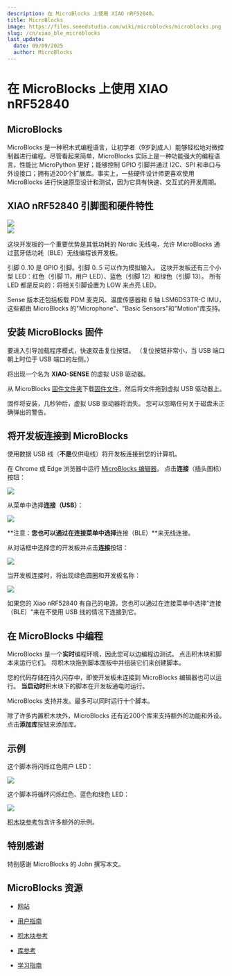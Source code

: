 ```yaml
---
description: 在 MicroBlocks 上使用 XIAO nRF52840。
title: MicroBlocks
image: https://files.seeedstudio.com/wiki/microblocks/microblocks.png
slug: /cn/xiao_ble_microblocks
last_update:
  date: 09/09/2025
  author: MicroBlocks
---
```


# 在 MicroBlocks 上使用 XIAO nRF52840

## MicroBlocks

MicroBlocks 是一种积木式编程语言，让初学者（9岁到成人）能够轻松地对微控制器进行编程。尽管看起来简单，MicroBlocks 实际上是一种功能强大的编程语言，性能比 MicroPython 更好；能够控制 GPIO 引脚并通过 I2C、SPI 和串口与外设接口；拥有近200个扩展库。事实上，一些硬件设计师更喜欢使用 MicroBlocks 进行快速原型设计和测试，因为它具有快速、交互式的开发周期。

## XIAO nRF52840 引脚图和硬件特性

<div style={{textAlign:'center'}}><img src="https://files.seeedstudio.com/wiki/microblocks/xiao-nrf52-sense.png" style={{width:600, height:'auto'}}/></div>

<div style={{textAlign:'center'}}><img src="https://files.seeedstudio.com/wiki/microblocks/xiao-nrf52-sense-pinout.png" style={{width:650, height:'auto'}}/></div>

这块开发板的一个重要优势是其低功耗的 Nordic 无线电，允许 MicroBlocks 通过蓝牙低功耗（BLE）无线编程该开发板。

引脚 0..10 是 GPIO 引脚。引脚 0..5 可以作为模拟输入。
这块开发板还有三个小型 LED：红色（引脚 11，用户 LED）、蓝色（引脚 12）和绿色（引脚 13）。
所有 LED 都是反向的：将相关引脚设置为 LOW 来点亮 LED。

Sense 版本还包括板载 PDM 麦克风、温度传感器和 6 轴 LSM6DS3TR-C IMU，这些都由 MicroBlocks 的"Microphone"、"Basic Sensors"和"Motion"库支持。

## 安装 MicroBlocks 固件

要进入引导加载程序模式，快速双击复位按钮。
（复位按钮非常小，当 USB 端口朝上时位于 USB 端口的左侧。）

将出现一个名为 **XIAO-SENSE** 的虚拟 USB 驱动器。

从 MicroBlocks [固件文件夹](https://microblocks.fun/downloads/latest/vm)下载[固件文件](https://microblocks.fun/downloads/latest/vm/vm_xiao_nrf52840.uf2)，然后将文件拖到虚拟 USB 驱动器上。

固件将安装，几秒钟后，虚拟 USB 驱动器将消失。
您可以忽略任何关于磁盘未正确弹出的警告。

## 将开发板连接到 MicroBlocks

使用数据 USB 线（**不是**仅供电线）将开发板连接到您的计算机。

在 Chrome 或 Edge 浏览器中运行 [MicroBlocks 编辑器](https://microblocks.fun/run/microblocks.html)。
点击**连接**（插头图标）按钮：

<div style={{textAlign:'center'}}><img src="https://files.seeedstudio.com/wiki/microblocks/connect-button.png" style={{width:200, height:'auto'}}/></div>

从菜单中选择**连接（USB）**：

<div style={{textAlign:'center'}}><img src="https://files.seeedstudio.com/wiki/microblocks/connect-menu.png" style={{width:200, height:'auto'}}/></div>

**注意：**您也可以通过在连接菜单中选择**连接（BLE）**来无线连接。

从对话框中选择您的开发板并点击**连接**按钮：

<div style={{textAlign:'center'}}><img src="https://files.seeedstudio.com/wiki/microblocks/connect-dialog-nrf.png" style={{width:400, height:'auto'}}/></div>

当开发板连接时，将出现绿色圆圈和开发板名称：

<div style={{textAlign:'center'}}><img src="https://files.seeedstudio.com/wiki/microblocks/connected-nrf.png" style={{width:200, height:'auto'}}/></div>

如果您的 Xiao nRF52840 有自己的电源，您也可以通过在连接菜单中选择"连接（BLE）"来在不使用 USB 线的情况下连接到它。

## 在 MicroBlocks 中编程

MicroBlocks 是一个**实时**编程环境，因此您可以边编程边测试。
点击积木块和脚本来运行它们。
将积木块拖到脚本面板中并组装它们来创建脚本。

您的代码存储在持久闪存中，即使开发板未连接到 MicroBlocks 编辑器也可以运行。
**当启动时**积木块下的脚本在开发板通电时运行。

MicroBlocks 支持并发。最多可以同时运行十个脚本。

除了许多内置积木块外，MicroBlocks 还有近200个库来支持额外的功能和外设。
点击**添加库**按钮来添加库。

## 示例

这个脚本将闪烁红色用户 LED：

<div style={{textAlign:'center'}}><img src="https://files.seeedstudio.com/wiki/microblocks/xiao-blink.png" style={{width:200, height:'auto'}}/></div>

这个脚本将循环闪烁红色、蓝色和绿色 LED：

<div style={{textAlign:'center'}}><img src="https://files.seeedstudio.com/wiki/microblocks/xiao-three-led-blink.png" style={{width:300, height:'auto'}}/></div>

[积木块参考](https://wiki.microblocks.fun/en/reference_manual)包含许多额外的示例。

## 特别感谢

特别感谢 MicroBlocks 的 John 撰写本文。

## MicroBlocks 资源

- [网站](https://microblocks.fun)

- [用户指南](https://wiki.microblocks.fun/en/ide)

- [积木块参考](https://wiki.microblocks.fun/en/reference_manual)

- [库参考](https://wiki.microblocks.fun/en/libraries)

- [学习指南](https://learn.microblocks.fun)